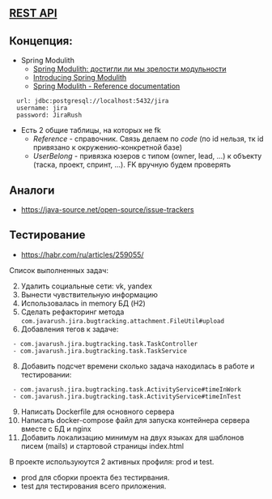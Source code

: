 ## [REST API](http://localhost:8080/doc)

## Концепция:

- Spring Modulith
    - [Spring Modulith: достигли ли мы зрелости модульности](https://habr.com/ru/post/701984/)
    - [Introducing Spring Modulith](https://spring.io/blog/2022/10/21/introducing-spring-modulith)
    - [Spring Modulith - Reference documentation](https://docs.spring.io/spring-modulith/docs/current-SNAPSHOT/reference/html/)

```
  url: jdbc:postgresql://localhost:5432/jira
  username: jira
  password: JiraRush
```

- Есть 2 общие таблицы, на которых не fk
    - _Reference_ - справочник. Связь делаем по _code_ (по id нельзя, тк id привязано к окружению-конкретной базе)
    - _UserBelong_ - привязка юзеров с типом (owner, lead, ...) к объекту (таска, проект, спринт, ...). FK вручную будем
      проверять

## Аналоги

- https://java-source.net/open-source/issue-trackers

## Тестирование

- https://habr.com/ru/articles/259055/

Список выполненных задач:

2) Удалить социальные сети: vk, yandex
3) Вынести чувствительную информацию
4) Использовалась in memory БД (H2)
6) Сделать рефакторинг метода 
```com.javarush.jira.bugtracking.attachment.FileUtil#upload```
7) Добавления тегов к задаче:
```text
 - com.javarush.jira.bugtracking.task.TaskController
 - com.javarush.jira.bugtracking.task.TaskService
```
8) Добавить подсчет времени сколько задача находилась в работе и тестировании:
```text
 - com.javarush.jira.bugtracking.task.ActivityService#timeInWork
 - com.javarush.jira.bugtracking.task.ActivityService#timeInTest
```
9) Написать Dockerfile для основного сервера
10) Написать docker-compose файл для запуска контейнера сервера вместе с БД и nginx
11) Добавить локализацию минимум на двух языках для шаблонов писем (mails) и стартовой страницы index.html

В проекте используюутся 2 активных профиля: prod и test.

- prod для сборки проекта без тестирвания.
- test для тестирования всего приложения. 